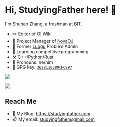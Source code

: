 # Hi, StudyingFather here! 👋

I'm Shuhao Zhang, a freshman at BIT.

- ✏️ Editor of [OI Wiki](https://oi-wiki.org)
- 💼 Project Manager of [NovaOJ](https://noj.ac)
- 👯 Former [Luogu](https://www.luogu.com.cn) Problem Admin
- 🌱 Learning competitive programming
- ⚒️ C++/Python/Rust
- 👨 Pronouns: he/him
- 🔑 GPG key: [`3628110289CFC897`](https://github.com/StudyingFather.gpg)

[![](https://cfrating.ihcr.top/?user=StudyingFather&style=flat)](https://codeforces.com/profile/StudyingFather)

![](https://projecteuler.net/profile/StudyingFather.png)

## Reach Me

- 💬 My Blog: <https://studyingfather.com>
- 📫 My email: <studyingfather@gmail.com>

<!--
**StudyingFather/StudyingFather** is a ✨ _special_ ✨ repository because its `README.md` (this file) appears on your GitHub profile.

Here are some ideas to get you started:

- 🔭 I’m currently working on ...
- 🌱 I’m currently learning ...
- 👯 I’m looking to collaborate on ...
- 🤔 I’m looking for help with ...
- 💬 Ask me about ...
- 📫 How to reach me: ...
- 😄 Pronouns: ...
- ⚡ Fun fact: ...
-->
